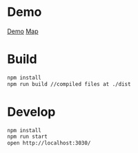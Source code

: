 
# Demo
[Demo](https://nurikk.github.io/sls-frontend/)
[Map](https://nurikk.github.io/sls-frontend/map.html)


# Build
```bash
npm install
npm run build //compiled files at ./dist
```

# Develop
```bash
npm install
npm run start
open http://localhost:3030/
```